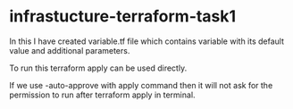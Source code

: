 ﻿# infrastucture-terraform-task1
In this I have created variable.tf file which contains variable with its default value and additional parameters.

To run this terraform apply can be used directly.

If we use -auto-approve with apply command then it will not ask for the permission to run after terraform apply in terminal.
